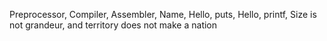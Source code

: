 Preprocessor, Compiler, Assembler, Name, Hello, puts, Hello, printf, Size is not grandeur, and territory does not make a nation
